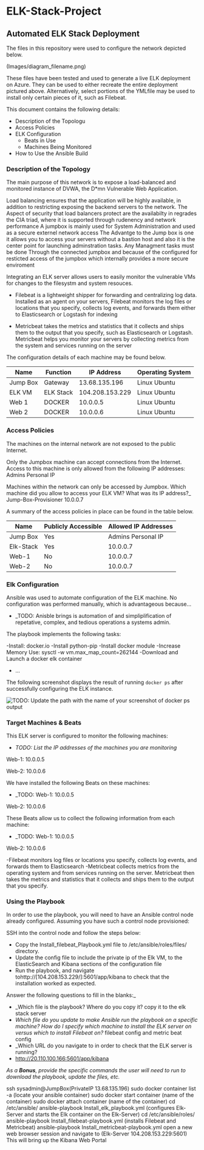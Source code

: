 # ELK-Stack-Project
## Automated ELK Stack Deployment

The files in this repository were used to configure the network depicted below.

(Images/diagram_filename.png)

These files have been tested and used to generate a live ELK deployment on Azure. They can be used to either recreate the entire deployment pictured above. Alternatively, select portions of the YMLfile may be used to install only certain pieces of it, such as Filebeat.

  

This document contains the following details:
- Description of the Topologu
- Access Policies
- ELK Configuration
  - Beats in Use
  - Machines Being Monitored
- How to Use the Ansible Build


### Description of the Topology

The main purpose of this network is to expose a load-balanced and monitored instance of DVWA, the D*mn Vulnerable Web Application.

Load balancing ensures that the application will be highly available, in addition to restricting exposing the backend servers to the network.
The Aspect of security that load balancers protect are the availabilty in regrades the CIA triad, where it is supported through rudenency and network performance
A jumpbox is mainly used for System Administration and used as a secure externel network access
The Advantge to the Jump box is one it allows you to access your servers without a bastion host and also it is the center point for launching adminstration tasks. 
Any Managment tasks must be done Through the connected jumpbox and because of the configured for resticted access of the jumpbox which internally provides a more secure enviroment


Integrating an ELK server allows users to easily monitor the vulnerable VMs for changes to the filesystm and system resouces.
- Filebeat is a lightweight shipper for forwarding and centralizing log data.
 Installed as an agent on your servers, Filebeat monitors the log files or locations that you specify, collects log events, and forwards them either to Elasticsearch or Logstash for indexing

- Metricbeat takes the metrics and statistics that it collects and ships them to the output that you specify, such as Elasticsearch or Logstash.
 Metricbeat helps you monitor your servers by collecting metrics from the system and services running on the server


The configuration details of each machine may be found below.

| Name     | Function | IP Address    | Operating System |
|----------|----------|------------   |------------------|
| Jump Box | Gateway  |13.68.135.196  | Linux Ubuntu     |
| ELK VM   | ELK Stack|104.208.153.229| Linux Ubuntu     |
| Web 1    | DOCKER   | 10.0.0.5      | Linux Ubuntu     |
| Web 2    | DOCKER   | 10.0.0.6      | Linux Ubuntu     |

### Access Policies

The machines on the internal network are not exposed to the public Internet. 

Only the Jumpbox machine can accept connections from the Internet. Access to this machine is only allowed from the following IP addresses:
Admins Personal IP

Machines within the network can only be accessed by Jumpbox.
Which machine did you allow to access your ELK VM? What was its IP address?_ Jump-Box-Provisioner 10.0.0.7

A summary of the access policies in place can be found in the table below.

| Name     | Publicly Accessible | Allowed IP Addresses |
|----------|---------------------|----------------------|
| Jump Box | Yes                 | Admins Personal IP   |
| Elk-Stack| Yes                 | 10.0.0.7             |
| Web-1    | No	                 | 10.0.0.7             |
| Web-2    | No                  | 10.0.0.7             |

### Elk Configuration

Ansible was used to automate configuration of the ELK machine. No configuration was performed manually, which is advantageous because...
- _TODO: Anisble brings is automation of and simpliplification of repetative, complex, and tedious operations a systems admin.

The playbook implements the following tasks:

-Install: docker.io
-Install python-pip
-Install  docker module
-Increase Memory Use: sysctl -w vm.max_map_count=262144
-Download and Launch a docker elk container
- ...

The following screenshot displays the result of running `docker ps` after successfully configuring the ELK instance.

![TODO: Update the path with the name of your screenshot of docker ps output](Images/docker_ps_output.png)

### Target Machines & Beats
This ELK server is configured to monitor the following machines:
- _TODO: List the IP addresses of the machines you are monitoring_

Web-1: 10.0.0.5

Web-2: 10.0.0.6

We have installed the following Beats on these machines:
- _TODO: 
Web-1: 10.0.0.5

Web-2: 10.0.0.6

These Beats allow us to collect the following information from each machine:
- _TODO: 
Web-1: 10.0.0.5

Web-2: 10.0.0.6


-Filebeat monitors log files or locations you specify, collects log events, and forwards them to Elasticsearch
-Metricbeat collects metrics from the operating system and from services running on the server. Metricbeat then takes the metrics and statistics that it collects and ships them to the output that you specify.

### Using the Playbook
In order to use the playbook, you will need to have an Ansible control node already configured. Assuming you have such a control node provisioned: 

SSH into the control node and follow the steps below:
- Copy the Install_filebeat_Playbook.yml file to /etc/ansible/roles/files/ directory.
- Update the config file to include the private ip of the Elk VM, to the  ElasticSearch and Kibana sections of the configuration file
- Run the playbook, and navigate tohttp://[104.208.153.229/]:5601/app/kibana to check that the installation worked as expected.

Answer the following questions to fill in the blanks:_
- _Which file is the playbook? Where do you copy it? copy it to the elk stack server
- _Which file do you update to make Ansible run the playbook on a specific machine? How do I specify which machine to install the ELK server on versus which to install Filebeat on?_ filebeat config and metric beat config
- _Which URL do you navigate to in order to check that the ELK server is running?
- http://20.110.100.166:5601/app/kibana

_As a **Bonus**, provide the specific commands the user will need to run to download the playbook, update the files, etc._

ssh sysadmin@JumpBox(PrivateIP 13.68.135.196)
sudo docker container list -a (locate your ansible container)
sudo docker start container (name of the container)
sudo docker attach container (name of the container)
cd /etc/ansible/
ansible-playbook Install_elk_playbook.yml (configures Elk-Server and starts the Elk container on the Elk-Server)
cd /etc/ansible/roles/
ansible-playbook Install_filebeat-playbook.yml (installs Filebeat and Metricbeat)
ansible-playbook Install_metricbeat-playbook.yml
open a new web browser session and navigate to (Elk-Server 104.208.153.229:5601) This will bring up the Kibana Web Portal
